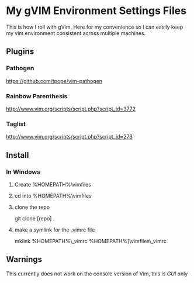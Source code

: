 # My gVIM Environment Settings Files

This is how I roll with gVim. Here for my convenience so I can easily keep my vim
environment consistent across multiple machines.

## Plugins

### Pathogen

https://github.com/tpope/vim-pathogen

### Rainbow Parenthesis

http://www.vim.org/scripts/script.php?script_id=3772

### Taglist

http://www.vim.org/scripts/script.php?script_id=273

## Install

### In Windows 

1. Create %HOMEPATH%\vimfiles

2. cd into %HOMEPATH%\vimfiles

3. clone the repo

    git clone [repo] .

4. make a symlink for the _vimrc file

    mklink %HOMEPATH%\\_vimrc %HOMEPATH%]\\vimfiles\\_vimrc

## Warnings

This currently does not work on the console version of Vim, this is *GUI* only
